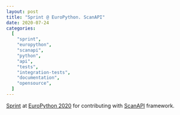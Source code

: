 ```yaml
---
layout: post
title: "Sprint @ EuroPython. ScanAPI"
date: 2020-07-24
categories:
  [
    "sprint",
    "europython",
    "scanapi",
    "python",
    "api",
    "tests",
    "integration-tests",
    "documentation",
    "opensource",
  ]
---
```


[Sprint][sprint-list] at [EuroPython 2020][europython-2020] for contributing with [ScanAPI][scanapi] framework.

[sprint-list]: https://wiki.python.org/moin/EuroPython2020/Sprints
[europython-2020]: https://ep2020.europython.eu
[scanapi]: https://github.com/scanapi/scanapi
